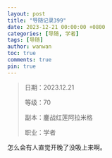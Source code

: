 ```yaml
---
layout: post
title: "导随记录399"
date: 2023-12-21 00:00:00 +0800
categories: [导随, 学者]
tags: [导随]
author: wanwan
toc: true
comments: true
pin: true
---
```

> 日期：2023.12.21
>
> 等级：70
>
> 副本：鏖战红莲阿拉米格
>
> 职业：学者

怎么会有人直觉开晚了没吸上来啊。